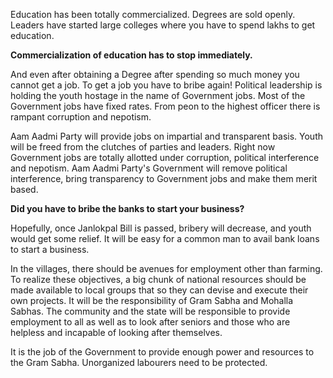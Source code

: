 <p class="lead">Education has been totally commercialized. Degrees are sold openly. Leaders have started large colleges where you have to spend lakhs to get education.</p>

**Commercialization of education has to stop immediately.**

And even after obtaining a Degree after spending so much money you cannot get a job. To get a job you have to bribe again! Political leadership is holding the youth hostage in the name of Government jobs. Most of the Government jobs have fixed rates. From peon to the highest officer there is rampant corruption and nepotism.

Aam Aadmi Party will provide jobs on impartial and transparent basis. Youth will be freed from the clutches of parties and leaders. Right now Government jobs are totally allotted under corruption, political interference and nepotism. Aam Aadmi Party's Government will remove political interference, bring transparency to Government jobs and make them merit based.

**Did you have to bribe the banks to start your business?**

Hopefully, once Janlokpal Bill is passed, bribery will decrease, and youth would get some relief. It will be easy for a common man to avail bank loans to start a business.

In the villages, there should be avenues for employment other than farming. To realize these objectives, a big chunk of national resources should be made available to local groups that so they can devise and execute their own projects. It will be the responsibility of Gram Sabha and Mohalla Sabhas. The community and the state will be responsible to provide employment to all as well as to look after seniors and those who are helpless and incapable of looking after themselves.

It is the job of the Government to provide enough power and resources to the Gram Sabha. Unorganized labourers need to be protected.
